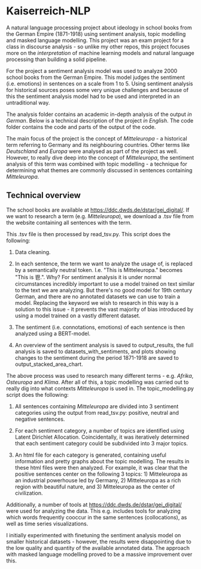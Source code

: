 # Kaiserreich-NLP
A natural language processing project about ideology in school books from the German Empire (1871-1918) using sentiment analysis, topic modelling and masked language modelling. This project was an exam project for a class in discourse analysis - so unlike my other repos, this project focuses more on the *interpretation* of machine learning models and natural language processing than building a solid pipeline.

For the project a sentiment analysis model was used to analyze 2000 school books from the German Empire. This model judges the sentiment (i.e. emotions) in sentences on a scale from 1 to 5. Using sentiment analysis for historical sources poses some very unique challenges and because of this the sentiment analysis model had to be used and interpreted in an untraditional way.  

The analysis folder contains an academic in-depth analysis of the output *in German*. Below is a technical description of the project *in English*. The code folder contains the code and parts of the output of the code.

The main focus of the project is the concept of *Mitteleuropa* - a historical term referring to Germany and its neighbouring countries. Other terms like *Deutschland* and *Europa* were analysed as part of the project as well. However, to really dive deep into the concept of *Mitteleuropa*, the sentiment analysis of this term was combined with topic modelling - a technique for determining what themes are commonly discussed in sentences containing *Mitteleuropa*.

## Technical overview
The school books are available at https://ddc.dwds.de/dstar/gei_digital/. If we want to research a term (e.g. *Mitteleuropa*), we download a .tsv file from the website containing all sentences with the term.

This .tsv file is then processed by read_tsv.py. This script does the following:

1) Data cleaning.

2) In each sentence, the term we want to analyze the usage of, is replaced by a semantically neutral token. I.e. "This is Mitteleuropa." becomes "This is 鬯.". Why? For sentiment analysis it is under normal circumstances incredibly important to use a model trained on text similar to the text we are analyzing. But there's no good model for 19th century German, and there are no annotated datasets we can use to train a model. Replacing the keyword we wish to research in this way is a solution to this issue - it prevents the vast majority of bias introduced by using a model trained on a vastly different dataset.

3) The sentiment (i.e. connotations, emotions) of each sentence is then analyzed using a BERT-model.

4) An overview of the sentiment analysis is saved to output_results, the full analysis is saved to datasets_with_sentiments, and plots showing changes to the sentiment during the period 1871-1918 are saved to output_stacked_area_chart.

The above process was used to research many different terms - e.g. *Afrika*, *Osteuropa* and *Klima*. After all of this, a topic modelling was carried out to really dig into what contexts *Mitteleuropa* is used in. The topic_modelling.py script does the following:

1) All sentences containing *Mitteleuropa* are divided into 3 sentiment categories using the output from read_tsv.py: positive, neutral and negative sentences. 

2) For each sentiment category, a number of topics are identified using Latent Dirichlet Allocation. Coincidentally, it was iteratively determined that each sentiment category could be subdivided into 3 major topics. 

3) An html file for each category is generated, containing useful information and pretty graphs about the topic modelling. The results in these html files were then analyzed. For example, it was clear that the positive sentences center on the following 3 topics: 1) Mitteleuropa as an industrial powerhouse led by Germany, 2) Mitteleuropa as a rich region with beautiful nature, and 3) Mitteleuropa as the center of civilization.

Additionally, a number of tools at https://ddc.dwds.de/dstar/gei_digital/ were used for analyzing the data. This e.g. includes tools for analyzing which words frequently cooccur in the same sentences (collocations), as well as time series visualizations. 

I initially experimented with finetuning the sentiment analysis model on smaller historical datasets - however, the results were disappointing due to the low quality and quantity of the available annotated data. The approach with masked language modelling proved to be a massive improvement over this.